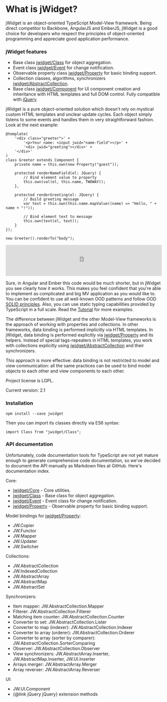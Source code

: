 # What is jWidget?

jWidget is an object-oriented TypeScript Model-View framework. Being direct competitor to Backbone, AngularJS and EmberJS, jWidget is a good choice for developers who respect the principles of object-oriented programming and appreciate good application performance.

### jWidget features

* Base class [jwidget/Class](jwidget/Class.md) for object aggregation.
* Event class [jwidget/Event](jwidget/Event.md) for change notification.
* Observable property class [jwidget/Property](jwidget/Property.md) for basic binding support.
* Collection classes, algorithms, synchronizers [jwidget/AbstractCollection](jwidget/AbstractCollection.md).
* Base class [jwidget/Component](jwidget/Component.md) for UI component creation and inheritance with HTML templates and full DOM control. Fully compatible with [jQuery](http://jquery.com).

jWidget is a pure object-oriented solution which doesn't rely on mystical custom HTML templates and unclear update cycles. Each object simply listens to some events and handles them in very straightforward fashion. Look at the next example:

    @template(
        '<div class="greeter">' +
            '<p>Your name: <input jwid="name-field"></p>' +
            '<div jwid="greeting"></div>' +
        '</div>'
    )
    class Greeter extends Component {
        private name = this.own(new Property("guest"));

        protected renderNameField(el: JQuery) {
            // Bind element value to property
            this.own(val(el, this.name, TWOWAY));
        },

        protected renderGreeting(el: JQuery) {
            // Build greeting message
            var text = this.own(this.name.mapValue((name) => "Hello, " + name + "!"));

            // Bind element text to message
            this.own(text(el, text));
        }
    });

    new Greeter().renderTo("body");

<iframe frameborder="0" width="100%" height="100" src="http://enepomnyaschih.github.io/mt/1.4/greeter.html"></iframe>

Sure, in Angular and Ember this code would be much shorter, but in jWidget you see clearly how it works. This makes you feel confident that you're able to implement as complicated and big MV application as you would like to. You can be confident to use all well-known OOD patterns and follow OOD [SOLID principles](http://en.wikipedia.org/wiki/SOLID_(object-oriented_design)). Also, you can use static typing capabilities provided by TypeScript in a full scale. Read the [Tutorial](Tutorial1.md) for more examples.

The difference between jWidget and the other Model-View frameworks is the approach of working with properties and collections. In other frameworks, data binding is performed implicitly via HTML templates. In jWidget, data binding is performed explicitly via [jwidget/Property](jwidget/Property.md) and its helpers. Instead of special tags-repeaters in HTML templates, you work with collections explicitly using [jwidget/AbstractCollection](jwidget/AbstractCollection.md) and their synchronizers.

This approach is more effective: data binding is not restricted to model and view communication: all the same practices can be used to bind model objects to each other and view components to each other.

Project license is LGPL.

Current version: 2.1

### Installation

    npm install --save jwidget

Then you can import its classes directly via ES6 syntax:

    import Class from "jwidget/Class";

### API documentation

Unfortunately, code documentation tools for TypeScript are not yet mature enough to generate comprehensive code documentation, so we've decided to document the API manually as Markdown files at GitHub. Here's documentation index.

Core:

- [jwidget/Core](jwidget/Core.md) - Core utilities.
- [jwidget/Class](jwidget/Class.md) - Base class for object aggregation.
- [jwidget/Event](jwidget/Event.md) - Event class for change notification.
- [jwidget/Property](jwidget/Property.md) - Observable property for basic binding support.

Model bindings for [jwidget/Property](jwidget/Property.md):

- JW.Copier
- JW.Functor
- JW.Mapper
- JW.Updater
- JW.Switcher

Collections:

- JW.AbstractCollection
- JW.IndexedCollection
- JW.AbstractArray
- JW.AbstractMap
- JW.AbstractSet

Synchronizers:

- Item mapper: JW.AbstractCollection.Mapper
- Filterer: JW.AbstractCollection.Filterer
- Matching item counter: JW.AbstractCollection.Counter
- Converter to set: JW.AbstractCollection.Lister
- Converter to map (indexer): JW.AbstractCollection.Indexer
- Converter to array (orderer): JW.AbstractCollection.Orderer
- Converter to array (sorter by comparer): JW.AbstractCollection.SorterComparing
- Observer: JW.AbstractCollection.Observer
- View synchronizers: JW.AbstractArray.Inserter, JW.AbstractMap.Inserter, JW.UI.Inserter
- Arrays merger: JW.AbstractArray.Merger
- Array reverser: JW.AbstractArray.Reverser

UI:

- JW.UI.Component
- {@link jQuery jQuery} extension methods
